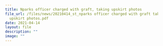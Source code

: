 ```yaml
---
title: Nparks officer charged with graft, taking upskirt photos
file_url: /files/news/20210414_st_nparks officer charged with graft taking
  upskirt photos.pdf
date: 2021-04-14
layout: file
description: ""
image: ""
---
```

